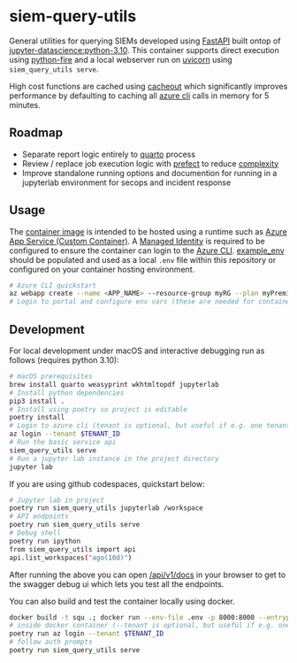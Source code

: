 # siem-query-utils

General utilities for querying SIEMs developed using [FastAPI](https://fastapi.tiangolo.com/) built ontop of [jupyter-datascience:python-3.10](https://jupyter-docker-stacks.readthedocs.io/en/latest/using/selecting.html#jupyter-datascience-notebook). This container supports direct execution using [python-fire](https://github.com/google/python-fire) and a local webserver run on [uvicorn](https://www.uvicorn.org/#uvicornrun) using `siem_query_utils serve`.

High cost functions are cached using [cacheout](https://github.com/dgilland/cacheout) which significantly improves performance by defaulting to caching all [azure cli](https://pypi.org/project/azure-cli/) calls in memory for 5 minutes.

## Roadmap

- Separate report logic entirely to [quarto](https://quarto.org) process
- Review / replace job execution logic with [prefect](https://www.prefect.io) to reduce [complexity](https://www.prefect.io/guide/videos/eliminate-negative-engineering-with-prefect/)
- Improve standalone running options and documention for running in a jupyterlab environment for secops and incident response

## Usage

The [container image](https://github.com/wagov/siem-query-utils/pkgs/container/siem-query-utils) is intended to be hosted using a runtime such as [Azure App Service (Custom Container)](https://learn.microsoft.com/en-us/azure/app-service/tutorial-custom-container?pivots=container-linux). A [Managed Identity](https://docs.microsoft.com/en-us/azure/app-service/overview-managed-identity) is required to be configured to ensure the container can login to the [Azure CLI](https://docs.microsoft.com/en-us/cli/azure/authenticate-azure-cli#sign-in-with-a-managed-identity). [example_env](example_env) should be populated and used as a local `.env` file within this repository or configured on your container hosting environment.

```bash
# Azure CLI quickstart
az webapp create --name <APP_NAME> --resource-group myRG --plan myPremiumPlan --deployment-container-image-name ghcr.io/wagov/siem-query-utils:v1.3.6
# Login to portal and configure env vars (these are needed for container to start)
```

## Development

For local development under macOS and interactive debugging run as follows (requires python 3.10):

```bash
# macOS prerequisites
brew install quarto weasyprint wkhtmltopdf jupyterlab
# Install python dependencies
pip3 install .
# Install using poetry so project is editable
poetry install
# Login to azure cli (tenant is optional, but useful if e.g. one tenant has specific auth constraints).
az login --tenant $TENANT_ID
# Run the basic service api
siem_query_utils serve
# Run a jupyter lab instance in the project directory
jupyter lab
```

If you are using github codespaces, quickstart below:

```bash
# Jupyter lab in project
poetry run siem_query_utils jupyterlab /workspace
# API endpoints
poetry run siem_query_utils serve
# Debug shell
poetry run ipython
from siem_query_utils import api
api.list_workspaces("ago(10d)")
```

After running the above you can open [/api/v1/docs](http://localhost:8000/api/v1/docs) in your browser to get to the swagger debug ui which lets you test all the endpoints.

You can also build and test the container locally using docker.

```bash
docker build -t squ .; docker run --env-file .env -p 8000:8000 --entrypoint /bin/bash -it squ
# inside docker container (--tenant is optional, but useful if e.g. one tenant has specific auth constraints).
poetry run az login --tenant $TENANT_ID
# follow auth prompts
poetry run siem_query_utils serve
`````
